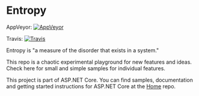 Entropy
=======
AppVeyor: [![AppVeyor](https://ci.appveyor.com/api/projects/status/0o7es2mlb959nmqh/branch/dev?svg=true)](https://ci.appveyor.com/project/aspnetci/Entropy/branch/dev)

Travis:   [![Travis](https://travis-ci.org/aspnet/Entropy.svg?branch=dev)](https://travis-ci.org/aspnet/Entropy)

Entropy is "a measure of the disorder that exists in a system."

This repo is a chaotic experimental playground for new features and ideas. Check here for small and simple samples for individual features.

This project is part of ASP.NET Core. You can find samples, documentation and getting started instructions for ASP.NET Core at the [Home](https://www.github.com/aspnet/home) repo.
